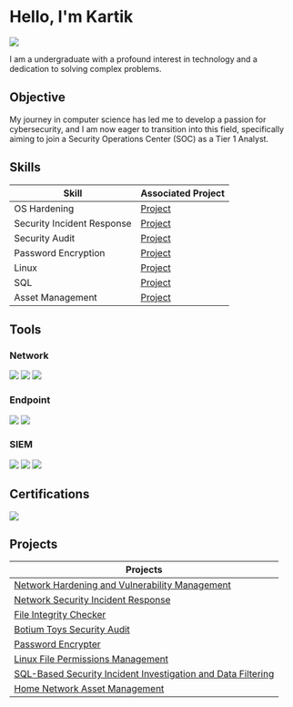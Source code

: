 # Hello, I'm Kartik 
<a href="https://linkedin.com/in/kartikk1"><img src="https://img.shields.io/badge/-LinkedIn-0072b1?&style=for-the-badge&logo=linkedin&logoColor=white" /></a>

I am a undergraduate with a profound interest in technology and a dedication to solving complex problems.

## Objective

My journey in computer science has led me to develop a passion for cybersecurity, and I am now eager to transition into this field, specifically aiming to join a Security Operations Center (SOC) as a Tier 1 Analyst.

## Skills

| Skill                                         | Associated Project         |
|-----------------------------------------------|----------------------------|
| OS Hardening | <a href= "https://1drv.ms/w/c/953e63bea5dc806d/EdwD9iKDzCFHvSHxgSGBWfMBbq9OvohKYKfsSAxTZNgaHQ?e=3N4hPf">Project</a>|
| Security Incident Response         |<a href="https://1drv.ms/w/c/953e63bea5dc806d/EZx5Bih-j8lPo9oAIv3yw4QBM-errF2VJgfw5RhAeJk8QQ?e=08Yfsj">Project</a>|
| Security Audit                      | <a href="https://1drv.ms/w/c/953e63bea5dc806d/ERH9966awnZNi3VikQeq0GoBhCUWEBimZlQeJ-pdvS1sPw?e=d9XpNt">Project</a>|
| Password Encryption                      | <a href="Password Checker.py">Project</a>|
| Linux                      |<a href="https://1drv.ms/w/c/953e63bea5dc806d/EdFEoIP25llDoiWiQ4E85tEB_CUWIzY83JHPqPeHqe3OxA?e=izp8yE">Project</a>|
| SQL                     | <a href="https://1drv.ms/w/c/953e63bea5dc806d/Ee5BX_OWMPRMnf8DGgZWp08BygdvhCOjpGLlqGl1Fr58bw?e=n2xsgG">Project</a>|
| Asset Management                      | <a href="https://1drv.ms/x/c/953e63bea5dc806d/EXJRunbZE9tAv046-99xIWoBdMFC_7gA7B-px4cnyuAHwA?e=xP2BGv">Project</a>|
## Tools

### Network
<div>
    <img src="https://img.shields.io/badge/-Wireshark-1679A7?&style=for-the-badge&logo=Wireshark&logoColor=white" />
    <img src="https://img.shields.io/badge/-Suricata-EF3B2D?&style=for-the-badge&logo=Suricata&logoColor=white" />
    <img src="https://img.shields.io/badge/-Zeek-777BB4?&style=for-the-badge&logo=Zeek&logoColor=white" />
</div>

### Endpoint
<div>
    <img src="https://img.shields.io/badge/-Microsoft_Defender_for_Endpoint-00A4EF?&style=for-the-badge&logo=Microsoft&logoColor=white" />
    <img src="https://img.shields.io/badge/-Velociraptor-4B275F?&style=for-the-badge&logo=Velociraptor&logoColor=white" />
</div>

### SIEM
<div>
    <img src="https://img.shields.io/badge/-Microsoft_Sentinel-0078D4?&style=for-the-badge&logo=Microsoft&logoColor=white" />
    <img src="https://img.shields.io/badge/-Splunk-000000?&style=for-the-badge&logo=Splunk&logoColor=white" />
    <img src="https://img.shields.io/badge/-Elastic-005571?&style=for-the-badge&logo=Elastic&logoColor=white" />
</div>

## Certifications
<div>
<img src="https://img.shields.io/badge/-Google%20Cybersecurity%20Professional%20Certificate-0000FF?&style=for-the-badge&logo=Google&logoColor=blue" />

</div>

## Projects

| Projects                                      |
|-----------------------------------------------|
| <a href= "https://1drv.ms/w/c/953e63bea5dc806d/EdwD9iKDzCFHvSHxgSGBWfMBbq9OvohKYKfsSAxTZNgaHQ?e=3N4hPf">Network Hardening and Vulnerability Management</a>|
| <a href="https://1drv.ms/w/c/953e63bea5dc806d/EZx5Bih-j8lPo9oAIv3yw4QBM-errF2VJgfw5RhAeJk8QQ?e=08Yfsj">Network Security Incident Response</a>|
| <a href="File_Integrity_Checker.py"> File Integrity Checker</a>|
| <a href="https://1drv.ms/w/c/953e63bea5dc806d/ERH9966awnZNi3VikQeq0GoBhCUWEBimZlQeJ-pdvS1sPw?e=d9XpNt">Botium Toys Security Audit</a>|
| <a href="Password Checker.py">Password Encrypter</a>|
| <a href="https://1drv.ms/w/c/953e63bea5dc806d/EdFEoIP25llDoiWiQ4E85tEB_CUWIzY83JHPqPeHqe3OxA?e=izp8yE">Linux File Permissions Management</a>|
| <a href="https://1drv.ms/w/c/953e63bea5dc806d/Ee5BX_OWMPRMnf8DGgZWp08BygdvhCOjpGLlqGl1Fr58bw?e=n2xsgG">SQL-Based Security Incident Investigation and Data Filtering</a>|
| <a href="https://1drv.ms/x/c/953e63bea5dc806d/EXJRunbZE9tAv046-99xIWoBdMFC_7gA7B-px4cnyuAHwA?e=xP2BGv">Home Network Asset Management</a>|
